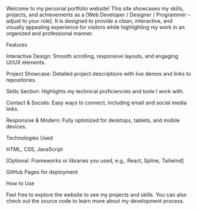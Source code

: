 Welcome to my personal portfolio website! This site showcases my skills, projects, and achievements as a [Web Developer / Designer / Programmer – adjust to your role]. It is designed to provide a clean, interactive, and visually appealing experience for visitors while highlighting my work in an organized and professional manner.

Features

Interactive Design: Smooth scrolling, responsive layouts, and engaging UI/UX elements.

Project Showcase: Detailed project descriptions with live demos and links to repositories.

Skills Section: Highlights my technical proficiencies and tools I work with.

Contact & Socials: Easy ways to connect, including email and social media links.

Responsive & Modern: Fully optimized for desktops, tablets, and mobile devices.

Technologies Used

HTML, CSS, JavaScript

[Optional: Frameworks or libraries you used, e.g., React, Spline, Tailwind]

GitHub Pages for deployment

How to Use

Feel free to explore the website to see my projects and skills. You can also check out the source code to learn more about my development process.
